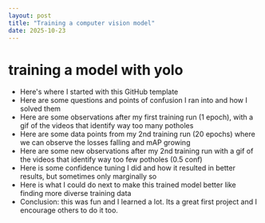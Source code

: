 ```yaml
---
layout: post
title: "Training a computer vision model"
date: 2025-10-23
---
```

# training a model with yolo
- Here's where I started with this GitHub template
- Here are some questions and points of confusion I ran into and how I solved them
- Here are some observations after my first training run (1 epoch), with a gif of the videos that identify way too many potholes
- Here are some data points from my 2nd training run (20 epochs) where we can observe the losses falling and mAP growing
- Here are some new observations after my 2nd training run with a gif of the videos that identify way too few potholes (0.5 conf)
- Here is some confidence tuning I did and how it resulted in better results, but sometimes only marginally so
- Here is what I could do next to make this trained model better like finding more diverse training data
- Conclusion: this was fun and I learned a lot. Its a great first project and I encourage others to do it too.